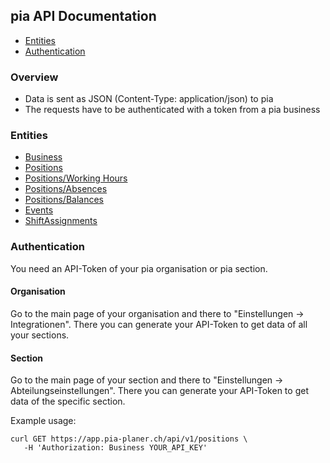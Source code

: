 ## pia API Documentation

- [Entities](#entities)
- [Authentication](#authentication)

### Overview

- Data is sent as JSON (Content-Type: application/json) to pia
- The requests have to be authenticated with a token from a pia business

### Entities

- [Business](business.md)
- [Positions](positions.md)
- [Positions/Working Hours](positions/working_hours.md)
- [Positions/Absences](positions/absences.md)
- [Positions/Balances](positions/balances.md)
- [Events](events.md)
- [ShiftAssignments](shift_assignments.md)

### Authentication

You need an API-Token of your pia organisation or pia section.

#### Organisation

Go to the main page of your organisation and there to "Einstellungen -> Integrationen". There you can generate your API-Token to get data of all
your sections.

#### Section

Go to the main page of your section and there to "Einstellungen -> Abteilungseinstellungen". There you can generate your API-Token to get data of the
specific section.

Example usage:

```
curl GET https://app.pia-planer.ch/api/v1/positions \
   -H 'Authorization: Business YOUR_API_KEY'
```
